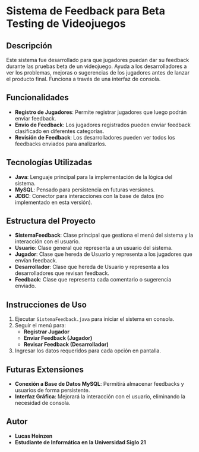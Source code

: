 # Sistema de Feedback para Beta Testing de Videojuegos

## Descripción
Este sistema fue desarrollado para que jugadores puedan dar su feedback durante las pruebas beta de un videojuego. Ayuda a los desarrolladores a ver los problemas, mejoras o sugerencias de los jugadores antes de lanzar el producto final. Funciona a través de una interfaz de consola.

## Funcionalidades
- **Registro de Jugadores**: Permite registrar jugadores que luego podrán enviar feedback.
- **Envío de Feedback**: Los jugadores registrados pueden enviar feedback clasificado en diferentes categorías.
- **Revisión de Feedback**: Los desarrolladores pueden ver todos los feedbacks enviados para analizarlos.

## Tecnologías Utilizadas
- **Java**: Lenguaje principal para la implementación de la lógica del sistema.
- **MySQL**: Pensado para persistencia en futuras versiones.
- **JDBC**: Conector para interacciones con la base de datos (no implementado en esta versión).

## Estructura del Proyecto
- **SistemaFeedback**: Clase principal que gestiona el menú del sistema y la interacción con el usuario.
- **Usuario**: Clase general que representa a un usuario del sistema.
- **Jugador**: Clase que hereda de Usuario y representa a los jugadores que envían feedback.
- **Desarrollador**: Clase que hereda de Usuario y representa a los desarrolladores que revisan feedback.
- **Feedback**: Clase que representa cada comentario o sugerencia enviado.

## Instrucciones de Uso
1. Ejecutar `SistemaFeedback.java` para iniciar el sistema en consola.
2. Seguir el menú para:
    - **Registrar Jugador**
    - **Enviar Feedback (Jugador)**
    - **Revisar Feedback (Desarrollador)**
3. Ingresar los datos requeridos para cada opción en pantalla.

## Futuras Extensiones
- **Conexión a Base de Datos MySQL**: Permitirá almacenar feedbacks y usuarios de forma persistente.
- **Interfaz Gráfica**: Mejorará la interacción con el usuario, eliminando la necesidad de consola.

## Autor
- **Lucas Heinzen**
- **Estudiante de Informática en la Universidad Siglo 21**
